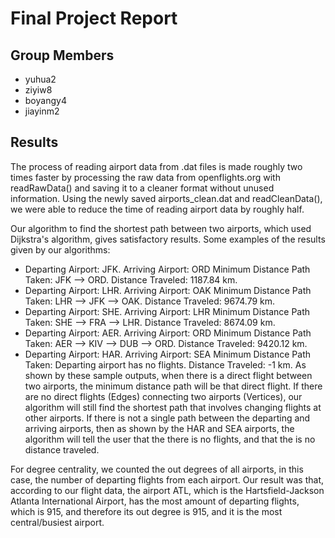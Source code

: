 # Final Project Report
## Group Members
- yuhua2
- ziyiw8
- boyangy4
- jiayinm2

## Results
The process of reading airport data from .dat files is made roughly two times faster by processing the raw data from openflights.org with readRawData() and saving it to a cleaner format without unused information. Using the newly saved airports_clean.dat and readCleanData(), we were able to reduce the time of reading airport data by roughly half.

Our algorithm to find the shortest path between two airports, which used Dijkstra's algorithm, gives satisfactory results. Some examples of the results given by our algorithms:
  - Departing Airport: JFK. Arriving Airport: ORD
  Minimum Distance Path Taken: JFK --> ORD. Distance Traveled: 1187.84 km.
  - Departing Airport: LHR. Arriving Airport: OAK
  Minimum Distance Path Taken: LHR --> JFK --> OAK. Distance Traveled: 9674.79 km.
  - Departing Airport: SHE. Arriving Airport: LHR
  Minimum Distance Path Taken: SHE --> FRA --> LHR. Distance Traveled: 8674.09 km.
  - Departing Airport: AER. Arriving Airport: ORD
  Minimum Distance Path Taken: AER --> KIV --> DUB --> ORD. Distance Traveled: 9420.12 km.
  - Departing Airport: HAR. Arriving Airport: SEA
  Minimum Distance Path Taken: Departing airport has no flights. Distance Traveled: -1 km.
As shown by these sample outputs, when there is a direct flight between two airports, the minimum distance path will be that direct flight. If there are no direct flights (Edges) connecting two airports (Vertices), our algorithm will still find the shortest path that involves changing flights at other airports. If there is not a single path between the departing and arriving airports, then as shown by the HAR and SEA airports, the algorithm will tell the user that the there is no flights, and that the is no distance traveled.

For degree centrality, we counted the out degrees of all airports, in this case, the number of departing flights from each airport. Our result was that, according to our flight data, the airport ATL, which is the Hartsfield-Jackson Atlanta International Airport, has the most amount of departing flights, which is 915, and therefore its out degree is 915, and it is the most central/busiest airport.
